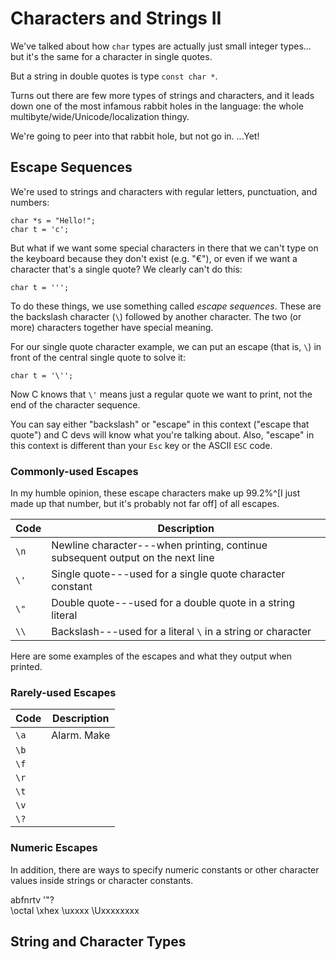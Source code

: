 <!-- Beej's guide to C

# vim: ts=4:sw=4:nosi:et:tw=72
-->

# Characters and Strings II

We've talked about how `char` types are actually just small integer
types... but it's the same for a character in single quotes.

But a string in double quotes is type `const char *`.

Turns out there are few more types of strings and characters, and it
leads down one of the most infamous rabbit holes in the language: the
whole multibyte/wide/Unicode/localization thingy.

We're going to peer into that rabbit hole, but not go in. ...Yet!

## Escape Sequences

We're used to strings and characters with regular letters, punctuation,
and numbers:

``` {.c}
char *s = "Hello!";
char t = 'c';
```

But what if we want some special characters in there that we can't type
on the keyboard because they don't exist (e.g. "€"), or even if we want
a character that's a single quote? We clearly can't do this:

``` {.c}
char t = ''';
```

To do these things, we use something called _escape sequences_. These
are the backslash character (`\`) followed by another character. The two
(or more) characters together have special meaning.

For our single quote character example, we can put an escape (that is,
`\`) in front of the central single quote to solve it:

``` {.c}
char t = '\'';
```

Now C knows that `\'` means just a regular quote we want to print, not
the end of the character sequence.

You can say either "backslash" or "escape" in this context ("escape that
quote") and C devs will know what you're talking about. Also, "escape"
in this context is different than your `Esc` key or the ASCII `ESC`
code.

### Commonly-used Escapes

In my humble opinion, these escape characters make up 99.2%^[I just made
up that number, but it's probably not far off] of all escapes.

|Code|Description|
|-|-|
|`\n`|Newline character---when printing, continue subsequent output on the next line|
|`\'`|Single quote---used for a single quote character constant|
|`\"`|Double quote---used for a double quote in a string literal|
|`\\`|Backslash---used for a literal `\` in a string or character|

Here are some examples of the escapes and what they output when printed.



### Rarely-used Escapes

|Code|Description|
|-|-|
|`\a`|Alarm. Make|
|`\b`||
|`\f`||
|`\r`||
|`\t`||
|`\v`||
|`\?`||

### Numeric Escapes

In addition, there are ways to specify numeric constants or other
character values inside strings or character constants.

abfnrtv
'"?\
\octal
\xhex
\uxxxx
\Uxxxxxxxx


## String and Character Types

